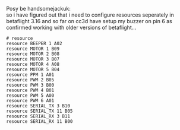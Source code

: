 Posy be handsomejackuk:  
so i have figured out that i need to configure resources seperately in betaflight 3.16 and so far on cc3d have setup my buzzer on pin 6 as confirmed working with older versions of betaflight...

`# resource`  
`resource BEEPER 1 A02`  
`resource MOTOR 1 B09`  
`resource MOTOR 2 B08`  
`resource MOTOR 3 B07`  
`resource MOTOR 4 A08`  
`resource MOTOR 5 B04`  
`resource PPM 1 A01`  
`resource PWM 2 B05`  
`resource PWM 3 B00`  
`resource PWM 4 B01`  
`resource PWM 5 A00`  
`resource PWM 6 A01`  
`resource SERIAL_TX 3 B10`  
`resource SERIAL_TX 11 B05`  
`resource SERIAL_RX 3 B11`  
`resource SERIAL_RX 11 B00`  

